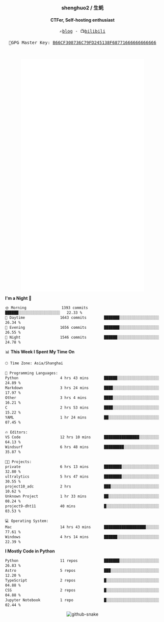 <h3 align="center"> shenghuo2 / 生蚝 </h3>
<h4 align="center" >CTFer, Self-hosting enthusiast</h3>


<p align="center">
  <samp>
    ✍️<a href="https://blog.shenghuo2.top/">blog</a> -
    📺<a href="https://space.bilibili.com/85894935">bilibili</a>
  </samp>
</p>
<p align="center">
  <samp>
     🔐GPG Master Key: <a align="center" href="https://github.com/shenghuo2.gpg">B66CF308736C79FD245138F68771666666666666</a>
  </samp>
</p>
<br>
<p align="center">
  <a href="https://github.com/shenghuo2">
    <img width="400" align="top" src="https://github.com/shenghuo2/shenghuo2/blob/main/metrics.left.svg" />
  </a>
  <a href="https://github.com/shenghuo2">
    <img width="400" align="top" src="https://github.com/shenghuo2/shenghuo2/blob/main/metrics.right.svg" />
  </a>
</p>


<!--START_SECTION:waka-->
**I'm a Night 🦉** 

```text
🌞 Morning                1393 commits        ██████░░░░░░░░░░░░░░░░░░░   22.33 % 
🌆 Daytime                1643 commits        ███████░░░░░░░░░░░░░░░░░░   26.34 % 
🌃 Evening                1656 commits        ███████░░░░░░░░░░░░░░░░░░   26.55 % 
🌙 Night                  1546 commits        ██████░░░░░░░░░░░░░░░░░░░   24.78 % 
```


📊 **This Week I Spent My Time On** 

```text
🕑︎ Time Zone: Asia/Shanghai

💬 Programming Languages: 
Python                   4 hrs 43 mins       ██████░░░░░░░░░░░░░░░░░░░   24.89 % 
Markdown                 3 hrs 24 mins       ████░░░░░░░░░░░░░░░░░░░░░   17.97 % 
Other                    3 hrs 4 mins        ████░░░░░░░░░░░░░░░░░░░░░   16.21 % 
C                        2 hrs 53 mins       ████░░░░░░░░░░░░░░░░░░░░░   15.22 % 
YAML                     1 hr 24 mins        ██░░░░░░░░░░░░░░░░░░░░░░░   07.45 % 

🔥 Editors: 
VS Code                  12 hrs 10 mins      ████████████████░░░░░░░░░   64.13 % 
Windsurf                 6 hrs 48 mins       █████████░░░░░░░░░░░░░░░░   35.87 % 

🐱‍💻 Projects: 
private                  6 hrs 13 mins       ████████░░░░░░░░░░░░░░░░░   32.80 % 
ultralytics              5 hrs 47 mins       ████████░░░░░░░░░░░░░░░░░   30.55 % 
project10_adc            2 hrs               ███░░░░░░░░░░░░░░░░░░░░░░   10.62 % 
Unknown Project          1 hr 33 mins        ██░░░░░░░░░░░░░░░░░░░░░░░   08.24 % 
project9-dht11           40 mins             █░░░░░░░░░░░░░░░░░░░░░░░░   03.53 % 

💻 Operating System: 
Mac                      14 hrs 43 mins      ███████████████████░░░░░░   77.61 % 
Windows                  4 hrs 14 mins       ██████░░░░░░░░░░░░░░░░░░░   22.39 % 
```

**I Mostly Code in Python** 

```text
Python                   11 repos            ███████░░░░░░░░░░░░░░░░░░   26.83 % 
Astro                    5 repos             ███░░░░░░░░░░░░░░░░░░░░░░   12.20 % 
TypeScript               2 repos             █░░░░░░░░░░░░░░░░░░░░░░░░   04.88 % 
CSS                      2 repos             █░░░░░░░░░░░░░░░░░░░░░░░░   04.88 % 
Jupyter Notebook         1 repo              █░░░░░░░░░░░░░░░░░░░░░░░░   02.44 % 
```




<!--END_SECTION:waka-->


<div align="center">
  <picture>
    <source media="(prefers-color-scheme: dark)" srcset="https://gist.githubusercontent.com/shenghuo2/bfce20b14ab0484cef03bae6e60e0b3a/raw/github-snake-dark.svg" />
    <source media="(prefers-color-scheme: light)" srcset="https://gist.githubusercontent.com/shenghuo2/bfce20b14ab0484cef03bae6e60e0b3a/raw/github-snake.svg" />
    <img alt="github-snake" src="https://gist.githubusercontent.com/shenghuo2/bfce20b14ab0484cef03bae6e60e0b3a/raw/github-snake.svg" />
  </picture>
</div>

<!--
**shenghuo2/shenghuo2** is a ✨ _special_ ✨ repository because its `README.md` (this file) appears on your GitHub profile.

Here are some ideas to get you started:

- 🔭 I’m currently working on ...
- 🌱 I’m currently learning ...
- 👯 I’m looking to collaborate on ...
- 🤔 I’m looking for help with ...
- 💬 Ask me about ...
- 📫 How to reach me: ...
- 😄 Pronouns: ...
- ⚡ Fun fact: ...
-->
